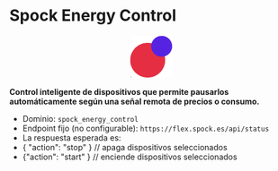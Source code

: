 # Spock Energy Control

<p align="center">
  <img src="https://github.com/Spock-p2p/ha-hacs-energy-control/blob/main/logo.png" width="75"/>
</p>

**Control inteligente de dispositivos que permite pausarlos automáticamente según una señal remota de precios o consumo.**

- Dominio: `spock_energy_control`
- Endpoint fijo (no configurable): `https://flex.spock.es/api/status`
- La respuesta esperada es:
-   { "action": "stop" }  // apaga dispositivos seleccionados
-   {"action": "start" } // enciende dispositivos seleccionados
